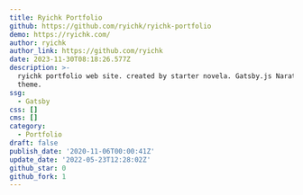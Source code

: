 ```yaml
---
title: Ryichk Portfolio
github: https://github.com/ryichk/ryichk-portfolio
demo: https://ryichk.com/
author: ryichk
author_link: https://github.com/ryichk
date: 2023-11-30T08:18:26.577Z
description: >-
  ryichk portfolio web site. created by starter novela. Gatsby.js Narative
  theme.
ssg:
  - Gatsby
css: []
cms: []
category:
  - Portfolio
draft: false
publish_date: '2020-11-06T00:00:41Z'
update_date: '2022-05-23T12:28:02Z'
github_star: 0
github_fork: 1
---
```

